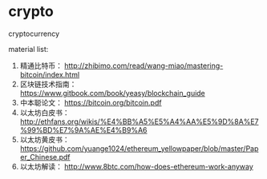 # crypto
cryptocurrency

material list:
1. 精通比特币： http://zhibimo.com/read/wang-miao/mastering-bitcoin/index.html
2. 区块链技术指南： https://www.gitbook.com/book/yeasy/blockchain_guide
3. 中本聪论文： https://bitcoin.org/bitcoin.pdf
4. 以太坊白皮书： http://ethfans.org/wikis/%E4%BB%A5%E5%A4%AA%E5%9D%8A%E7%99%BD%E7%9A%AE%E4%B9%A6
5. 以太坊黄皮书： https://github.com/yuange1024/ethereum_yellowpaper/blob/master/Paper_Chinese.pdf
6. 以太坊解读： http://www.8btc.com/how-does-ethereum-work-anyway
